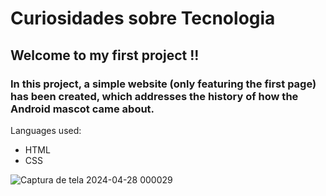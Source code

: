 # Curiosidades sobre Tecnologia
## Welcome to my first project !!
### In this project, a simple website (only featuring the first page) has been created, which addresses the history of how the Android mascot came about.

Languages used:
+ HTML
+ CSS
  
![Captura de tela 2024-04-28 000029](https://github.com/Isadora607/SiteAndroid/assets/125087988/a4dfe629-2925-4e76-91bc-41d34432f0a9)
